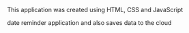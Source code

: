 This application was created using HTML, CSS and JavaScript

date reminder application and also saves data to the cloud
